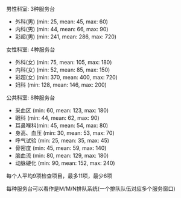男性科室: 3种服务台
- 外科(男) (min: 25, mean: 45, max: 60)
- 内科(男) (min: 44, mean: 66, max: 90)
- 彩超(男) (min: 241, mean: 286, max: 720)

女性科室: 4种服务台
- 外科(女) (min: 75, mean: 105, max: 180)
- 内科(女) (min: 52, mean: 85, max: 150)
- 彩超(女) (min: 370, mean: 400, max: 720)
- 妇科     (min: 128, mean: 146, max: 200)

公共科室: 8种服务台
- 采血区 (min: 60, mean: 123, max: 180)
- 眼科   (min: 44, mean: 62, max: 90)
- 耳鼻喉科(min: 45, mean: 54, max: 80)
- 身高、血压 (min: 30, mean: 53, max: 70)
- 呼气试验   (min: 25, mean: 35, max: 45)
- 骨密度    (min: 45, mean: 59, max: 140)
- 脑血流     (min: 80, mean: 129, max: 180)
- 动脉硬化   (min: 90, mean: 152, max: 240)
  
每个人平均9项检查项目，最多11项，最少6项

每种服务台可以看作是M/M/N排队系统(一个排队队伍对应多个服务窗口)
